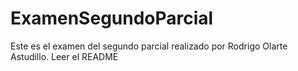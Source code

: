 # ExamenSegundoParcial
Este es el examen del segundo parcial realizado por Rodrigo Olarte Astudillo. Leer el README
